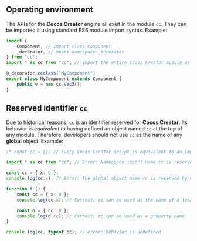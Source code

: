 ## Operating environment

The APIs for the __Cocos Creator__ engine all exist in the module `cc`. They can be imported it using standard ES6 module import syntax. Example:

```ts
import {
    Component, // Import class Component
    _decorator, // mport namespace _decorator
} from "cc";
import * as cc from "cc"; // Import the entire Cocos Creator module as a namespace Cocos Creator

@_decorator.ccclass("MyComponent")
export class MyComponent extends Component {
    public v = new cc.Vec3();
}
```

## Reserved identifier `cc`

Due to historical reasons, `cc` is an identifier reserved for __Cocos Creator__. Its behavior is *equivalent to* having defined an object named `cc` at the top of any module. Therefore, developers should not use `cc` as the name of any **global** object. Example:

```ts
/* const cc = {}; // Every Cocos Creator script is equivalent to an implicit definition here */

import * as cc from "cc"; // Error: Namespace import name cc is reserved by Cocos Creator

const cc = { x: 0 };
console.log(cc.x); // Error: The global object name cc is reserved by Cocos Creator

function f () {
    const cc = { x: 0 };
    console.log(cc.x); // Correct: cc can be used as the name of a local object

    const o = { cc: 0 };
    console.log(o.cc); // Correct: cc can be used as a property name
}

console.log(cc, typeof cc); // error: behavior is undefined
```